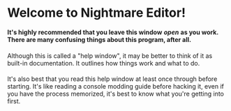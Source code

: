 # Welcome to Nightmare Editor!
 **It's highly recommended that you leave this window** ***open*** **as you work. There are many confusing things about this program, after all.**
#### 
 Although this is called a "help window", it may be better to think of it as built-in documentation. It outlines how things work and what to do.
#### 
 It's also best that you read this help window at least once through before starting. It's like reading a console modding guide before hacking it, even if you have the process memorized, it's best to know what you're getting into first.